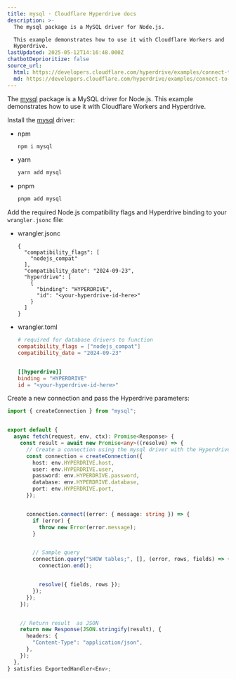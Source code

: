 ```yaml
---
title: mysql · Cloudflare Hyperdrive docs
description: >-
  The mysql package is a MySQL driver for Node.js.

  This example demonstrates how to use it with Cloudflare Workers and
  Hyperdrive.
lastUpdated: 2025-05-12T14:16:48.000Z
chatbotDeprioritize: false
source_url:
  html: https://developers.cloudflare.com/hyperdrive/examples/connect-to-mysql/mysql-drivers-and-libraries/mysql/
  md: https://developers.cloudflare.com/hyperdrive/examples/connect-to-mysql/mysql-drivers-and-libraries/mysql/index.md
---
```


The [mysql](https://github.com/mysqljs/mysql) package is a MySQL driver for Node.js. This example demonstrates how to use it with Cloudflare Workers and Hyperdrive.

Install the [mysql](https://github.com/mysqljs/mysql) driver:

* npm

  ```sh
  npm i mysql
  ```

* yarn

  ```sh
  yarn add mysql
  ```

* pnpm

  ```sh
  pnpm add mysql
  ```

Add the required Node.js compatibility flags and Hyperdrive binding to your `wrangler.jsonc` file:

* wrangler.jsonc

  ```jsonc
  {
    "compatibility_flags": [
      "nodejs_compat"
    ],
    "compatibility_date": "2024-09-23",
    "hyperdrive": [
      {
        "binding": "HYPERDRIVE",
        "id": "<your-hyperdrive-id-here>"
      }
    ]
  }
  ```

* wrangler.toml

  ```toml
  # required for database drivers to function
  compatibility_flags = ["nodejs_compat"]
  compatibility_date = "2024-09-23"


  [[hyperdrive]]
  binding = "HYPERDRIVE"
  id = "<your-hyperdrive-id-here>"
  ```

Create a new connection and pass the Hyperdrive parameters:

```ts
import { createConnection } from "mysql";


export default {
  async fetch(request, env, ctx): Promise<Response> {
    const result = await new Promise<any>((resolve) => {
      // Create a connection using the mysql driver with the Hyperdrive credentials (only accessible from your Worker).
      const connection = createConnection({
        host: env.HYPERDRIVE.host,
        user: env.HYPERDRIVE.user,
        password: env.HYPERDRIVE.password,
        database: env.HYPERDRIVE.database,
        port: env.HYPERDRIVE.port,
      });


      connection.connect((error: { message: string }) => {
        if (error) {
          throw new Error(error.message);
        }


        // Sample query
        connection.query("SHOW tables;", [], (error, rows, fields) => {
          connection.end();


          resolve({ fields, rows });
        });
      });
    });


    // Return result  as JSON
    return new Response(JSON.stringify(result), {
      headers: {
        "Content-Type": "application/json",
      },
    });
  },
} satisfies ExportedHandler<Env>;
```
